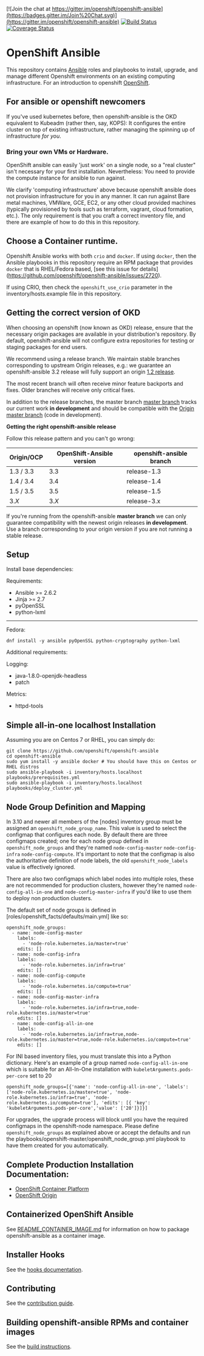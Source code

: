 [![Join the chat at https://gitter.im/openshift/openshift-ansible](https://badges.gitter.im/Join%20Chat.svg)](https://gitter.im/openshift/openshift-ansible)
[![Build Status](https://travis-ci.org/openshift/openshift-ansible.svg?branch=master)](https://travis-ci.org/openshift/openshift-ansible)
[![Coverage Status](https://coveralls.io/repos/github/openshift/openshift-ansible/badge.svg?branch=master)](https://coveralls.io/github/openshift/openshift-ansible?branch=master)

# OpenShift Ansible

This repository contains [Ansible](https://www.ansible.com/) roles and
playbooks to install, upgrade, and manage different Openshift environments on an existing computing infrastructure.  For an introduction to openshift [OpenShift](https://www.openshift.com/).

## For ansible or openshift newcomers

If you've used kubernetes before, then openshift-ansible is the OKD equivalent to Kubeadm (rather then, say, KOPS): It configures the entire cluster on top of existing infrastructure, rather managing the spinning up of infrastructure *for you*.

### Bring your own VMs or Hardware.

OpenShift ansible can easily 'just work' on a single node, so a "real cluster" isn't necessary for your first installation.  Nevertheless: You need to provide the compute
instance for ansible to run against.

We clarify 'computing infrastructure' above because openshift ansible does not provision
infrastructure for you in any manner.  It can run against Bare metal machines, VMWare, GCE, EC2, or any other cloud provided machines (typically provisioned by tools such as terraform, vagrant, cloud formation, etc.).  The only requirement is that you craft a
correct inventory file, and there are example of how to do this in this repository.

## Choose a Container runtime.

Openshift Ansible works with both `crio` and `docker`.  If using `docker`, then the Ansible playbooks in this repository require an RPM package that provides `docker` that is RHEL/Fedora based, [see this issue for details] (https://github.com/openshift/openshift-ansible/issues/2720).

If using CRIO, then check the `openshift_use_crio` parameter in the inventory/hosts.example file in this repository.

## Getting the correct version of OKD

When choosing an openshift (now known as OKD) release, ensure that the necessary origin packages
are available in your distribution's repository.  By default, openshift-ansible
will not configure extra repositories for testing or staging packages for
end users.

We recommend using a release branch. We maintain stable branches
corresponding to upstream Origin releases, e.g.: we guarantee an
openshift-ansible 3.2 release will fully support an origin
[1.2 release](https://github.com/openshift/openshift-ansible/tree/release-1.2).

The most recent branch will often receive minor feature backports and
fixes. Older branches will receive only critical fixes.

In addition to the release branches, the master branch
[master branch](https://github.com/openshift/openshift-ansible/tree/master)
tracks our current work **in development** and should be compatible
with the
[Origin master branch](https://github.com/openshift/origin/tree/master)
(code in development).

**Getting the right openshift-ansible release**

Follow this release pattern and you can't go wrong:

| Origin/OCP    | OpenShift-Ansible version | openshift-ansible branch |
| ------------- | ----------------- |----------------------------------|
| 1.3 / 3.3          | 3.3               | release-1.3 |
| 1.4 / 3.4          | 3.4               | release-1.4 |
| 1.5 / 3.5          | 3.5               | release-1.5 |
| 3.*X*         | 3.*X*             | release-3.x |

If you're running from the openshift-ansible **master branch** we can
only guarantee compatibility with the newest origin releases **in
development**. Use a branch corresponding to your origin version if
you are not running a stable release.


## Setup

Install base dependencies:

Requirements:

- Ansible >= 2.6.2
- Jinja >= 2.7
- pyOpenSSL
- python-lxml

----

Fedora:

```
dnf install -y ansible pyOpenSSL python-cryptography python-lxml
```

Additional requirements:

Logging:

- java-1.8.0-openjdk-headless
- patch

Metrics:

- httpd-tools

## Simple all-in-one localhost Installation

Assuming you are on Centos 7 or RHEL, you can simply do:

```
git clone https://github.com/openshift/openshift-ansible
cd openshift-ansible
sudo yum install -y ansible docker # You should have this on Centos or RHEL distros
sudo ansible-playbook -i inventory/hosts.localhost playbooks/prerequisites.yml
sudo ansible-playbook -i inventory/hosts.localhost playbooks/deploy_cluster.yml
```

## Node Group Definition and Mapping

In 3.10 and newer all members of the [nodes] inventory group must be assigned an
`openshift_node_group_name`. This value is used to select the configmap that
configures each node. By default there are three configmaps created; one for
each node group defined in `openshift_node_groups` and they're named
`node-config-master` `node-config-infra` `node-config-compute`. It's important
to note that the configmap is also the authoritative definition of node labels,
the old `openshift_node_labels` value is effectively ignored.

There are also two configmaps which label nodes into multiple roles, these are
not recommended for production clusters, however they're named
`node-config-all-in-one` and `node-config-master-infra` if you'd like to use
them to deploy non production clusters.

The default set of node groups is defined in [roles/openshift_facts/defaults/main.yml] like so:

```
openshift_node_groups:
  - name: node-config-master
    labels:
      - 'node-role.kubernetes.io/master=true'
    edits: []
  - name: node-config-infra
    labels:
      - 'node-role.kubernetes.io/infra=true'
    edits: []
  - name: node-config-compute
    labels:
      - 'node-role.kubernetes.io/compute=true'
    edits: []
  - name: node-config-master-infra
    labels:
      - 'node-role.kubernetes.io/infra=true,node-role.kubernetes.io/master=true'
    edits: []
  - name: node-config-all-in-one
    labels:
      - 'node-role.kubernetes.io/infra=true,node-role.kubernetes.io/master=true,node-role.kubernetes.io/compute=true'
    edits: []
```

For INI based inventory files, you must translate this into a
Python dictionary. Here's an example of a group named `node-config-all-in-one`
which is suitable for an All-In-One installation with
`kubeletArguments.pods-per-core` set to 20

```
openshift_node_groups=[{'name': 'node-config-all-in-one', 'labels': ['node-role.kubernetes.io/master=true', 'node-role.kubernetes.io/infra=true', 'node-role.kubernetes.io/compute=true'], 'edits': [{ 'key': 'kubeletArguments.pods-per-core','value': ['20']}]}]
```

For upgrades, the upgrade process will block until you have the required
configmaps in the openshift-node namespace. Please define
`openshift_node_groups` as explained above or accept the defaults and run the
playbooks/openshift-master/openshift_node_group.yml playbook to have them
created for you automatically.

## Complete Production Installation Documentation:

- [OpenShift Container Platform](https://docs.openshift.com/container-platform/latest/install_config/install/advanced_install.html)
- [OpenShift Origin](https://docs.okd.io/latest/install/index.html)

## Containerized OpenShift Ansible

See [README_CONTAINER_IMAGE.md](README_CONTAINER_IMAGE.md) for information on how to package openshift-ansible as a container image.

## Installer Hooks

See the [hooks documentation](HOOKS.md).

## Contributing

See the [contribution guide](CONTRIBUTING.md).

## Building openshift-ansible RPMs and container images

See the [build instructions](BUILD.md).
